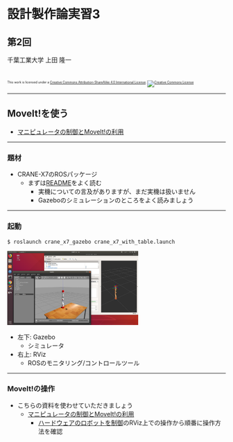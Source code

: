 # 設計製作論実習3

## 第2回

千葉工業大学 上田 隆一

<br />

<p style="font-size:50%">
This work is licensed under a <a rel="license" href="http://creativecommons.org/licenses/by-sa/4.0/">Creative Commons Attribution-ShareAlike 4.0 International License</a>.
<a rel="license" href="http://creativecommons.org/licenses/by-sa/4.0/">
<img alt="Creative Commons License" style="border-width:0" src="https://i.creativecommons.org/l/by-sa/4.0/88x31.png" /></a>
</p>

---

## <span style="text-transform:none">MoveIt!</span>を使う

* [マニピュレータの制御とMoveIt!の利用](https://gbiggs.github.io/ros_moveit_rsj_tutorial/manipulators_and_moveit.html)

---

### 題材

* CRANE-X7のROSパッケージ
    * まずは[README](https://github.com/rt-net/crane_x7_ros/blob/master/README.md)をよく読む
        * 実機についての言及がありますが、まだ実機は扱いません
        * Gazeboのシミュレーションのところをよく読みましょう

---

### 起動

```
$ roslaunch crane_x7_gazebo crane_x7_with_table.launch
```

<img width="60%" src="./figs/launch_x7_gazebo.png" />

* 左下: Gazebo
    * シミュレータ
* 右上: RViz 
    * ROSのモニタリング/コントロールツール

---

### <span style="text-transform:none">MoveIt!</span>の操作

* こちらの資料を使わせていただきましょう
    * [マニピュレータの制御とMoveIt!の利用](https://gbiggs.github.io/ros_moveit_rsj_tutorial/manipulators_and_moveit.html)
        * [ハードウェアのロボットを制御](https://gbiggs.github.io/ros_moveit_rsj_tutorial/manipulators_and_moveit.html#%E3%83%8F%E3%83%BC%E3%83%89%E3%82%A6%E3%82%A7%E3%82%A2%E3%81%AE%E3%83%AD%E3%83%9C%E3%83%83%E3%83%88%E3%82%92%E5%88%B6%E5%BE%A1)のRViz上での操作から順番に操作方法を確認

